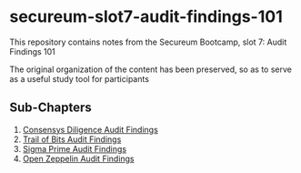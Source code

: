 # secureum-slot7-audit-findings-101

This repository contains notes from the Secureum Bootcamp, slot 7: Audit Findings 101

The original organization of the content has been preserved, so as to serve as a useful study tool for participants

## Sub-Chapters

1. [Consensys Diligence Audit Findings](./01_consensys.md)
2. [Trail of Bits Audit Findings](./02_tob.md)
3. [Sigma Prime Audit Findings](./03_sigmaprime.md)
4. [Open Zeppelin Audit Findings](./04_oz.md)
